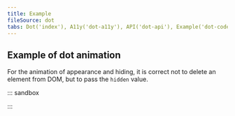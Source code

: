 ```yaml
---
title: Example
fileSource: dot
tabs: Dot('index'), A11y('dot-a11y'), API('dot-api'), Example('dot-code'), Changelog('dot-changelog')
---
```


## Example of dot animation

For the animation of appearance and hiding, it is correct not to delete an element from DOM, but to pass the `hidden` value.

::: sandbox

<script lang="tsx">
import React from 'react';
import NotificationM from '@semcore/ui/icon/Notification/m';
import Button from '@semcore/ui/button';
import Dot from '@semcore/ui/dot';

const Demo = () => {
  const [dotVisible, setDotVisible] = React.useState(true);

  React.useEffect(() => {
    if (dotVisible) return;
    const timeoutId = setTimeout(() => setDotVisible(true), 3000);
    return () => clearTimeout(timeoutId);
  }, [dotVisible]);
  const handleClick = React.useCallback(() => setDotVisible(false), []);

  return (
    <Button onClick={handleClick} aria-label='Read notifications'>
      <NotificationM />
      <Dot up hidden={!dotVisible} size='l' aria-label='You have notifications to read' />
    </Button>
  );
};
</script>

:::
